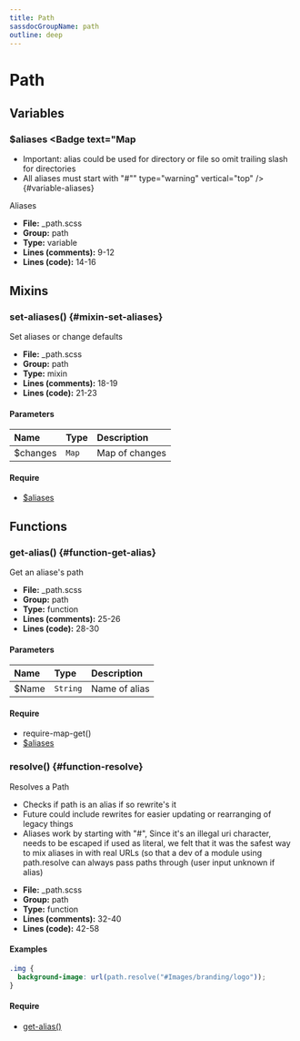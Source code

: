 ```yaml
---
title: Path
sassdocGroupName: path
outline: deep
---
```



# Path





## Variables




###  $aliases <Badge text="variable" type="tip" vertical="top" /><Badge text="Map
- Important: alias could be used for directory or file so omit trailing slash for directories
- All aliases must start with "#"" type="warning" vertical="top" />  {#variable-aliases} 

  

Aliases 
    
    


<SassdocDetails summaryText="Meta Information">

- **File:** _path.scss
- **Group:** path
- **Type:** variable
- **Lines (comments):** 9-12
- **Lines (code):** 14-16

</SassdocDetails>
    
    
  

## Mixins




###  set-aliases() <Badge text="mixin" type="tip" vertical="top" />  {#mixin-set-aliases} 

  

Set aliases or change defaults
    
    


<SassdocDetails summaryText="Meta Information">

- **File:** _path.scss
- **Group:** path
- **Type:** mixin
- **Lines (comments):** 18-19
- **Lines (code):** 21-23

</SassdocDetails>
    
    

#### Parameters


|Name|Type|Description|
|:--|:--|:--|
|$changes|`Map`|Map of changes|

    

#### Require

- [$aliases](/core/path/#variable-aliases)
  
  

## Functions




###  get-alias() <Badge text="function" type="tip" vertical="top" />  {#function-get-alias} 

  

Get an aliase's path
    
    


<SassdocDetails summaryText="Meta Information">

- **File:** _path.scss
- **Group:** path
- **Type:** function
- **Lines (comments):** 25-26
- **Lines (code):** 28-30

</SassdocDetails>
    
    

#### Parameters


|Name|Type|Description|
|:--|:--|:--|
|$Name|`String`|Name of alias|

    

#### Require

- require-map-get()
- [$aliases](/core/path/#variable-aliases)
  


###  resolve() <Badge text="function" type="tip" vertical="top" />  {#function-resolve} 

  

Resolves a Path 
- Checks if path is an alias if so rewrite's it
- Future could include rewrites for easier updating or rearranging of legacy things
- Aliases work by starting with "#", Since it's an illegal uri character, needs to be escaped if used as literal, we felt that it was the safest way to mix aliases in with real URLs (so that a dev of a module using path.resolve can always pass paths through (user input unknown if alias)
    
    


<SassdocDetails summaryText="Meta Information">

- **File:** _path.scss
- **Group:** path
- **Type:** function
- **Lines (comments):** 32-40
- **Lines (code):** 42-58

</SassdocDetails>
    
    

#### Examples

      


``` scss
.img {
  background-image: url(path.resolve("#Images/branding/logo"));
}
```
  



      

#### Require

- [get-alias()](/core/path/#function-get-alias)
  
  


<script>

  import SassdocPreview from "@ulu/vitepress-sassdoc/lib/assets/components/SassdocPreview.vue";
  import SassdocDetails from "@ulu/vitepress-sassdoc/lib/assets/components/SassdocDetails.vue";
  const sassdocGroup = [{"groupName":"path","id":"variable-aliases","uid":"path-variable-aliases","title":"$aliases","groupPath":"/core/path/","path":"/core/path/#variable-aliases"},{"groupName":"path","id":"mixin-set-aliases","uid":"path-mixin-set-aliases","title":"set-aliases()","groupPath":"/core/path/","path":"/core/path/#mixin-set-aliases"},{"groupName":"path","id":"function-get-alias","uid":"path-function-get-alias","title":"get-alias()","groupPath":"/core/path/","path":"/core/path/#function-get-alias"},{"groupName":"path","id":"function-resolve","uid":"path-function-resolve","title":"resolve()","groupPath":"/core/path/","path":"/core/path/#function-resolve","previewsByIndex":{}}];
  export default {
    components: {
      SassdocPreview,
      SassdocDetails
    },
    provide: {
      getSassdocItem(uid) {
        return sassdocGroup.find(item => item.uid === uid);
      },
      getSassdocGroup() {
        return sassdocGroup;
      },
      sassdocPreviewOptions: JSON.parse(
        decodeURIComponent(
          `%7B%22previewStyles%22%3A%22%5Cn%20%20%20%20height%3A%2020em%3B%5Cn%20%20%20%20width%3A%20100%25%3B%5Cn%20%20%20%20border%3A%20none%3B%5Cn%20%20%20%20background-color%3A%20%23f9f9f9%3B%5Cn%20%20%20%20border-radius%3A%206px%3B%5Cn%20%20%20%20padding%3A%2012px%3B%5Cn%20%20%20%20margin%3A%201.5em%200%3B%5Cn%20%20%22%2C%22previewHead%22%3A%22%5Cn%20%20%20%20%3Ctitle%3ESassdoc%20Example%3C%2Ftitle%3E%20%5Cn%20%20%20%20%3Cmeta%20charset%3D%5C%22utf-8%5C%22%3E%20%5Cn%20%20%20%20%3Cmeta%20name%3D%5C%22viewport%5C%22%20content%3D%5C%22width%3Ddevice-width%2C%20initial-scale%3D1%5C%22%3E%20%5Cn%20%20%20%20%3Clink%20rel%3D%5C%22stylesheet%5C%22%20href%3D%5C%22%2Fsassdoc-preview.css%5C%22%3E%5Cn%20%20%22%2C%22previewScripts%22%3A%22%5Cn%20%20%20%20%3Cscript%20src%3D%5C%22%2Fsassdoc-preview.js%5C%22%3E%3C%2Fscript%3E%5Cn%20%20%22%7D`
        )
      )
    }
  }

</script>  
  
  